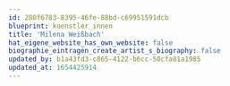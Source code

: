 ```yaml
---
id: 280f6703-8395-46fe-88bd-c69951591dcb
blueprint: kuenstler_innen
title: 'Milena Weißbach'
hat_eigene_website_has_own_website: false
biographie_eintragen_create_artist_s_biography: false
updated_by: b1a43fd3-c865-4122-b6cc-50cfa81a1985
updated_at: 1654425914
---
```

